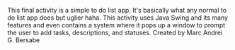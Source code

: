 This final activity is a simple to do list app. It's basically what any normal to do list app does but uglier haha.
This activity uses Java Swing and its many features and even contains a system where it pops up a window to prompt the user to add tasks, descriptions, and statuses.
Created by Marc Andrei G. Bersabe
